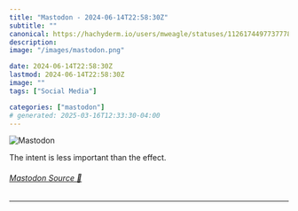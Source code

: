 ```yaml
---
title: "Mastodon - 2024-06-14T22:58:30Z"
subtitle: ""
canonical: https://hachyderm.io/users/mweagle/statuses/112617449773777838
description:
image: "/images/mastodon.png"

date: 2024-06-14T22:58:30Z
lastmod: 2024-06-14T22:58:30Z
image: ""
tags: ["Social Media"]

categories: ["mastodon"]
# generated: 2025-03-16T12:33:30-04:00
---
```

![Mastodon](/images/mastodon.png)

<p>The intent is less important than the effect.</p>


###### [Mastodon Source 🐘](https://hachyderm.io/@mweagle/112617449773777838)

___
